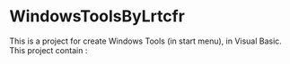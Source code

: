 # WindowsToolsByLrtcfr
This is a project for create Windows Tools (in start menu), in Visual Basic.
This project contain : 
